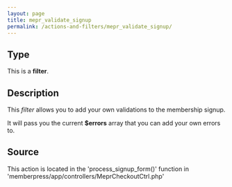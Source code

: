 ```yaml
---
layout: page
title: mepr_validate_signup
permalink: /actions-and-filters/mepr_validate_signup/
---
```


## Type

This is a **filter**.

## Description

This *filter* allows you to add your own validations to the membership signup.

It will pass you the current **$errors** array that you can add your own errors to.


## Source

This action is located in the 'process_signup_form()' function in 'memberpress/app/controllers/MeprCheckoutCtrl.php'
